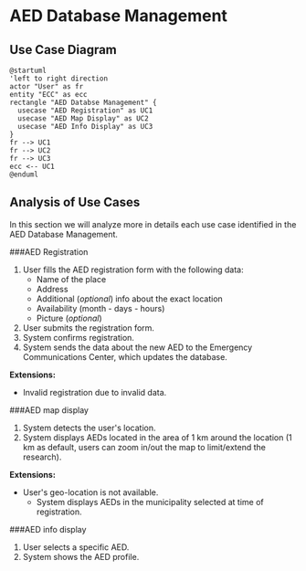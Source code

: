 # AED Database Management

## Use Case Diagram

```plantuml
@startuml
'left to right direction
actor "User" as fr
entity "ECC" as ecc
rectangle "AED Databse Management" {
  usecase "AED Registration" as UC1
  usecase "AED Map Display" as UC2
  usecase "AED Info Display" as UC3
}
fr --> UC1
fr --> UC2
fr --> UC3
ecc <-- UC1
@enduml
```

## Analysis of Use Cases

In this section we will analyze more in details each use case identified in the AED Database Management.

###AED Registration

1. User fills the AED registration form with the following data:
    * Name of the place
    * Address
    * Additional (_optional_) info about the exact location
    * Availability (month - days - hours)
    * Picture (_optional_)
2. User submits the registration form.
3. System confirms registration.
4. System sends the data about the new AED to the Emergency Communications Center, which updates the database.

**Extensions:**

* Invalid registration due to invalid data.

###AED map display

1. System detects the user's location.
2. System displays AEDs located in the area of 1 km around the location (1 km as default, users can zoom in/out the map to limit/extend the research).

**Extensions:**

* User's geo-location is not available.
  - System displays AEDs in the municipality selected at time of registration.

###AED info display

1. User selects a specific AED.
2. System shows the AED profile.